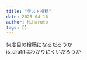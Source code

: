 ```yaml
---
title: "テスト投稿"
date: 2025-04-16
author: N.Haruto
tags: []
---
```


何度目の投稿になるだろうか  
is_drafitはわかりにくいだろうか